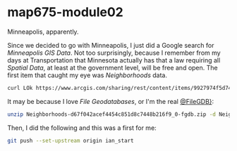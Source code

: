 # map675-module02
Minneapolis, apparently.

Since we decided to go with Minneapolis, I just did a Google search for _Minneapolis GIS Data_.  Not too surprisingly, because I remember from my days at Transportation that Minnesota actually has that a law requiring all *Spatial Data*, at least at the government level, will be free and open.  The first item that caught my eye was _Neighborhoods_ data. 

```bash
curl LOk https://www.arcgis.com/sharing/rest/content/items/9927974f5d7443549b34abaa11810ed5/data
```
It may be because I love _File Geodatabases_, or I'm the real [@FileGDB}](https://twitter.com/FileGDB "File Geodatabase"):
```bash
unzip Neighborhoods-d67f042acef4454c851d8c7448b216f9_0-fgdb.zip -d Neighborhoods
```

Then, I did the following and this was a first for me: 
```bash
git push --set-upstream origin ian_start
```


